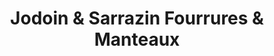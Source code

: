 ---
title: "Jodoin & Sarrazin Fourrures & Manteaux"
url: /vaudreuil-dorion/jodoin-und-sarrazin-fourrures-und-manteaux/
shop: Kleidung
---